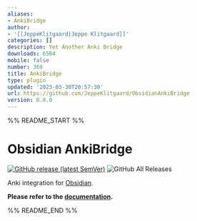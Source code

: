 ```yaml
---
aliases:
- AnkiBridge
author:
- '[[JeppeKlitgaard|Jeppe Klitgaard]]'
categories: []
description: Yet Another Anki Bridge
downloads: 6504
mobile: false
number: 369
title: AnkiBridge
type: plugin
updated: '2023-03-30T20:57:30'
url: https://github.com/JeppeKlitgaard/ObsidianAnkiBridge
version: 0.8.0
---
```


%% README_START %%

# Obsidian AnkiBridge

[![GitHub release (latest SemVer)](https://img.shields.io/github/v/release/JeppeKlitgaard/ObsidianAnkiBridge?style=for-the-badge&sort=semver)](https://github.com/JeppeKlitgaard/ObsidianAnkiBridge/releases/latest)
![GitHub All Releases](https://img.shields.io/github/downloads/JeppeKlitgaard/ObsidianAnkiBridge/total?style=for-the-badge)

Anki integration for [Obsidian](https://obsidian.md/).

**Please refer to the [documentation](https://jeppeklitgaard.github.io/ObsidianAnkiBridge/).**


%% README_END %%